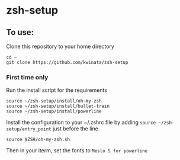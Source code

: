 # zsh-setup

## To use:
Clone this repository to your home directory
```
cd ~
git clone https://github.com/kwinata/zsh-setup
```

### First time only
Run the install script for the requirements
```
source ~/zsh-setup/install/oh-my-zsh
source ~/zsh-setup/install/bullet-train
source ~/zsh-setup/install/powerline
```

Install the configuration to your ~/.zshrc file by adding `source ~/zsh-setup/entry_point` just before the line
```
source $ZSH/oh-my-zsh.sh
```

Then in your iterm, set the fonts to `Meslo S for powerline`
